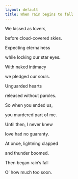 ```yaml
---
layout: default
title: When rain begins to fall
---
```

We kissed as lovers, 

before cloud-covered skies.

Expecting eternalness    

while locking our star eyes.


With naked intimacy

we pledged our souls.

Unguarded hearts

released without paroles.


So when you ended us,

you murdered part of me.

Until then, I never knew

love had no guaranty. 


At once, lightning clapped

and thunder boomed. 

Then began rain’s fall

O’ how much too soon.